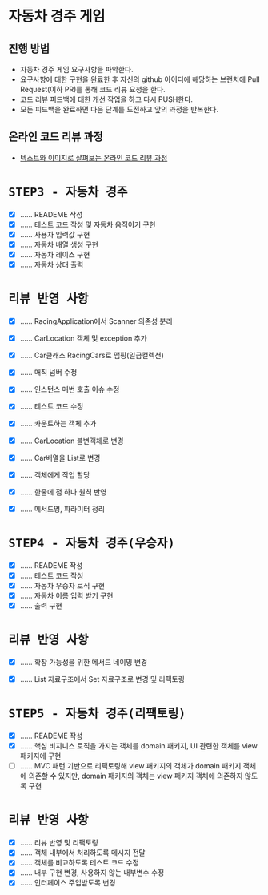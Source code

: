 # 자동차 경주 게임
## 진행 방법
* 자동차 경주 게임 요구사항을 파악한다.
* 요구사항에 대한 구현을 완료한 후 자신의 github 아이디에 해당하는 브랜치에 Pull Request(이하 PR)를 통해 코드 리뷰 요청을 한다.
* 코드 리뷰 피드백에 대한 개선 작업을 하고 다시 PUSH한다.
* 모든 피드백을 완료하면 다음 단계를 도전하고 앞의 과정을 반복한다.

## 온라인 코드 리뷰 과정
* [텍스트와 이미지로 살펴보는 온라인 코드 리뷰 과정](https://github.com/next-step/nextstep-docs/tree/master/codereview)

# `STEP3 - 자동차 경주`
- [X] ...... READEME 작성
- [X] ...... 테스트 코드 작성 및 자동차 움직이기 구현
- [X] ...... 사용자 입력값 구현
- [X] ...... 자동차 배열 생성 구현
- [X] ...... 자동차 레이스 구현
- [X] ...... 자동차 상태 출력

# `리뷰 반영 사항`
- [X] ...... RacingApplication에서 Scanner 의존성 분리
- [X] ...... CarLocation 객체 및 exception 추가
- [X] ...... Car클래스 RacingCars로 맵핑(일급컬렉션)
- [X] ...... 매직 넘버 수정
- [X] ...... 인스턴스 매번 호출 이슈 수정
- [X] ...... 테스트 코드 수정
- [X] ...... 카운트하는 객체 추가
- [X] ...... CarLocation 불변객체로 변경
- [X] ...... Car배열을 List로 변경
- [X] ...... 객체에게 작업 할당
- [X] ...... 한줄에 점 하나 원칙 반영
- [X] ...... 메서드명, 파라미터 정리


# `STEP4 - 자동차 경주(우승자)`
- [X] ...... READEME 작성
- [X] ...... 테스트 코드 작성
- [X] ...... 자동차 우승자 로직 구현
- [X] ...... 자동차 이름 입력 받기 구현
- [X] ...... 출력 구현

# `리뷰 반영 사항`
- [X] ...... 확장 가능성을 위한 메서드 네이밍 변경
- [X] ...... List 자료구조에서 Set 자료구조로 변경 및 리팩토링


# `STEP5 - 자동차 경주(리팩토링)`
- [X] ...... READEME 작성
- [X] ...... 핵심 비지니스 로직을 가지는 객체를 domain 패키지, UI 관련한 객체를 view 패키지에 구현
- [ ] ...... MVC 패턴 기반으로 리팩토링해 view 패키지의 객체가 domain 패키지 객체에 의존할 수 있지만, domain 패키지의 객체는 view 패키지 객체에 의존하지 않도록 구현

# `리뷰 반영 사항`
- [X] ...... 리뷰 반영 및 리팩토링
- [X] ...... 객체 내부에서 처리하도록 메시지 전달
- [X] ...... 객체를 비교하도록 테스트 코드 수정
- [X] ...... 내부 구현 변경, 사용하지 않는 내부변수 수정
- [X] ...... 인터페이스 주입받도록 변경